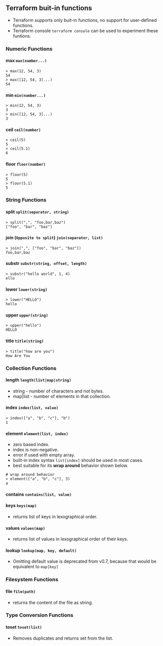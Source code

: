 ## Terraform buit-in functions
- Terraform supports only buit-in functions, no support for user-defined functions.
- Terraform console `terraform console` can be used to experiment these funtions.

### Numeric Functions
#### max `max(number...)`
```
> max(12, 54, 3)
54
> max([12, 54, 3]...)
54
```
#### min `min(number...)`
```
> min(12, 54, 3)
3
> min([12, 54, 3]...)
3
```
#### ceil `ceil(number)`
```
> ceil(5)
5
> ceil(5.1)
6
```
#### floor `floor(number)`
```
> floor(5)
5
> floor(5.1)
5
```

### String Functions
#### split `split(separator, string)`
```
> split(",", "foo,bar,baz")
["foo", "bar", "baz"]
```
#### join (`Opposite to split`) `join(separator, list)`
```
> join(",", ["foo", "bar", "baz"])
foo,bar,baz
```
#### substr `substr(string, offset, length)`
```
> substr("hello world", 1, 4)
ello
```
#### lower `lower(string)`
```
> lower("HELLO")
hello
```
#### upper `upper(string)`
```
> upper("hello")
HELLO
```
#### title `title(string)`
```
> title("how are you")
How Are You
```
### Collection Functions
#### length `length(list|map|string)`
- string - number of characters and not bytes.
- map|list - number of elements in that collection.
#### index `index(list, value)`
```
> index(["a", "b", "c"], "b")
1
```
#### element `element(list, index)`
- zero based index.
- index is non-negative.
- error if used with empty array.
- built-in index syntax `list[index]` should be used in most cases.
- best suitable for its **wrap around** behavior shown below.
```
# wrap around behavior
> element(["a", "b", "c"], 3)
a
```
#### contains `contains(list, value)`
#### keys `keys(map)` 
- returns list of keys in lexographical order.
#### values `values(map)`
- returns list of values in lexographical order of their keys.
#### lookup `lookup(map, key, default)`
- Omitting default value is deprecated from v0.7, because that would be equivalent to `map[key]`

### Filesystem Functions
#### file `file(path)`
- returns the content of the file as string.

### Type Conversion Functions
#### toset `toset(list)`
- Removes duplicates and returns set from the list.
